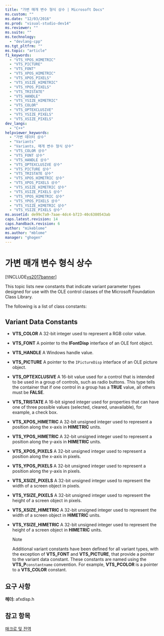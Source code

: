 ```yaml
---
title: "가변 매개 변수 형식 상수 | Microsoft Docs"
ms.custom: ""
ms.date: "12/03/2016"
ms.prod: "visual-studio-dev14"
ms.reviewer: ""
ms.suite: ""
ms.technology: 
  - "devlang-cpp"
ms.tgt_pltfrm: ""
ms.topic: "article"
f1_keywords: 
  - "VTS_YPOS_HIMETRIC"
  - "VTS_PICTURE"
  - "VTS_FONT"
  - "VTS_XPOS_HIMETRIC"
  - "VTS_XPOS_PIXELS"
  - "VTS_XSIZE_HIMETRIC"
  - "VTS_YPOS_PIXELS"
  - "VTS_TRISTATE"
  - "VTS_HANDLE"
  - "VTS_YSIZE_HIMETRIC"
  - "VTS_COLOR"
  - "VTS_OPTEXCLUSIVE"
  - "VTS_YSIZE_PIXELS"
  - "VTS_XSIZE_PIXELS"
dev_langs: 
  - "C++"
helpviewer_keywords: 
  - "가변 데이터 상수"
  - "Variants"
  - "Variants, 매개 변수 형식 상수"
  - "VTS_COLOR 상수"
  - "VTS_FONT 상수"
  - "VTS_HANDLE 상수"
  - "VTS_OPTEXCLUSIVE 상수"
  - "VTS_PICTURE 상수"
  - "VTS_TRISTATE 상수"
  - "VTS_XPOS_HIMETRIC 상수"
  - "VTS_XPOS_PIXELS 상수"
  - "VTS_XSIZE_HIMETRIC 상수"
  - "VTS_XSIZE_PIXELS 상수"
  - "VTS_YPOS_HIMETRIC 상수"
  - "VTS_YPOS_PIXELS 상수"
  - "VTS_YSIZE_HIMETRIC 상수"
  - "VTS_YSIZE_PIXELS 상수"
ms.assetid: de99c7a9-7aae-4dc4-b723-40c6380543ab
caps.latest.revision: 14
caps.handback.revision: 6
author: "mikeblome"
ms.author: "mblome"
manager: "ghogen"
---
```

# 가변 매개 변수 형식 상수
[!INCLUDE[vs2017banner](../../assembler/inline/includes/vs2017banner.md)]

This topic lists new constants that indicate variant parameter types designed for use with the OLE control classes of the Microsoft Foundation Class Library.  
  
 The following is a list of class constants:  
  
##  <a name="_mfc_variant_data_constants"></a> Variant Data Constants  
  
-   **VTS\_COLOR** A 32\-bit integer used to represent a RGB color value.  
  
-   **VTS\_FONT** A pointer to the **IFontDisp** interface of an OLE font object.  
  
-   **VTS\_HANDLE** A Windows handle value.  
  
-   **VTS\_PICTURE** A pointer to the `IPictureDisp` interface of an OLE picture object.  
  
-   **VTS\_OPTEXCLUSIVE** A 16\-bit value used for a control that is intended to be used in a group of controls, such as radio buttons.  This type tells the container that if one control in a group has a **TRUE** value, all others must be **FALSE**.  
  
-   **VTS\_TRISTATE** A 16\-bit signed integer used for properties that can have one of three possible values \(selected, cleared, unavailable\), for example, a check box.  
  
-   **VTS\_XPOS\_HIMETRIC** A 32\-bit unsigned integer used to represent a position along the x\-axis in **HIMETRIC** units.  
  
-   **VTS\_YPOS\_HIMETRIC** A 32\-bit unsigned integer used to represent a position along the y\-axis in **HIMETRIC** units.  
  
-   **VTS\_XPOS\_PIXELS** A 32\-bit unsigned integer used to represent a position along the x\-axis in pixels.  
  
-   **VTS\_YPOS\_PIXELS** A 32\-bit unsigned integer used to represent a position along the y\-axis in pixels.  
  
-   **VTS\_XSIZE\_PIXELS** A 32\-bit unsigned integer used to represent the width of a screen object in pixels.  
  
-   **VTS\_YSIZE\_PIXELS** A 32\-bit unsigned integer used to represent the height of a screen object in pixels.  
  
-   **VTS\_XSIZE\_HIMETRIC** A 32\-bit unsigned integer used to represent the width of a screen object in **HIMETRIC** units.  
  
-   **VTS\_YSIZE\_HIMETRIC** A 32\-bit unsigned integer used to represent the height of a screen object in **HIMETRIC** units.  
  
    > [!NOTE]
    >  Additional variant constants have been defined for all variant types, with the exception of **VTS\_FONT** and **VTS\_PICTURE**, that provide a pointer to the variant data constant.  These constants are named using the **VTS\_P**`constantname` convention.  For example, **VTS\_PCOLOR** is a pointer to a **VTS\_COLOR** constant.  
  
## 요구 사항  
 **헤더:** afxdisp.h  
  
## 참고 항목  
 [매크로 및 전역](../../mfc/reference/mfc-macros-and-globals.md)